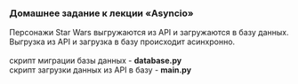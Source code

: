 ### Домашнее задание к лекции «Asyncio»

Персонажи Star Wars выгружаются из API и загружаются в базу данных.<br>
Выгрузка из API и загрузка в базу происходит асинхронно. <br>
 <br>
скрипт миграции базы данных - **database.py**<br>
скрипт загрузки данных из API в базу - **main.py** <br>

